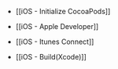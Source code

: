 * [[iOS - Initialize CocoaPods]]

* [[iOS - Apple Developer]]

* [[iOS - Itunes Connect]]

* [[iOS - Build(Xcode)]]